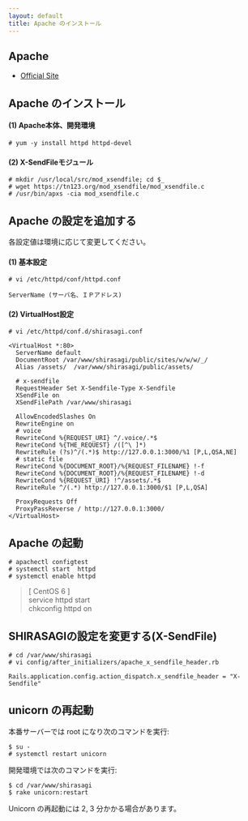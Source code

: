 ```yaml
---
layout: default
title: Apache のインストール
---
```


## Apache

- [Official Site](https://www.apache.org/)

## Apache のインストール

#### (1) Apache本体、開発環境

~~~
# yum -y install httpd httpd-devel
~~~

#### (2) X-SendFileモジュール

~~~
# mkdir /usr/local/src/mod_xsendfile; cd $_
# wget https://tn123.org/mod_xsendfile/mod_xsendfile.c
# /usr/bin/apxs -cia mod_xsendfile.c
~~~

## Apache の設定を追加する

各設定値は環境に応じて変更してください。

#### (1) 基本設定

~~~
# vi /etc/httpd/conf/httpd.conf
~~~

~~~
ServerName (サーバ名、ＩＰアドレス)
~~~

#### (2) VirtualHost設定

~~~
# vi /etc/httpd/conf.d/shirasagi.conf
~~~

~~~
<VirtualHost *:80>
  ServerName default
  DocumentRoot /var/www/shirasagi/public/sites/w/w/w/_/
  Alias /assets/  /var/www/shirasagi/public/assets/

  # x-sendfile
  RequestHeader Set X-Sendfile-Type X-Sendfile
  XSendFile on
  XSendFilePath /var/www/shirasagi

  AllowEncodedSlashes On
  RewriteEngine on
  # voice
  RewriteCond %{REQUEST_URI} ^/.voice/.*$
  RewriteCond %{THE_REQUEST} /([^\ ]*)
  RewriteRule (?s)^/(.*)$ http://127.0.0.1:3000/%1 [P,L,QSA,NE]
  # static file
  RewriteCond %{DOCUMENT_ROOT}/%{REQUEST_FILENAME} !-f
  RewriteCond %{DOCUMENT_ROOT}/%{REQUEST_FILENAME} !-d
  RewriteCond %{REQUEST_URI} !^/assets/.*$
  RewriteRule ^/(.*) http://127.0.0.1:3000/$1 [P,L,QSA]

  ProxyRequests Off
  ProxyPassReverse / http://127.0.0.1:3000/
</VirtualHost>
~~~

## Apache の起動

~~~
# apachectl configtest
# systemctl start  httpd
# systemctl enable httpd
~~~

> [ CentOS 6 ] <br />
> service httpd start <br />
> chkconfig httpd on <br />

## SHIRASAGIの設定を変更する(X-SendFile)

~~~
# cd /var/www/shirasagi
# vi config/after_initializers/apache_x_sendfile_header.rb
~~~

~~~
Rails.application.config.action_dispatch.x_sendfile_header = "X-Sendfile"
~~~

## unicorn の再起動

本番サーバーでは root になり次のコマンドを実行:

~~~
$ su -
# systemctl restart unicorn
~~~

開発環境では次のコマンドを実行:

~~~
$ cd /var/www/shirasagi
$ rake unicorn:restart
~~~

Unicorn の再起動には 2, 3 分かかる場合があります。
